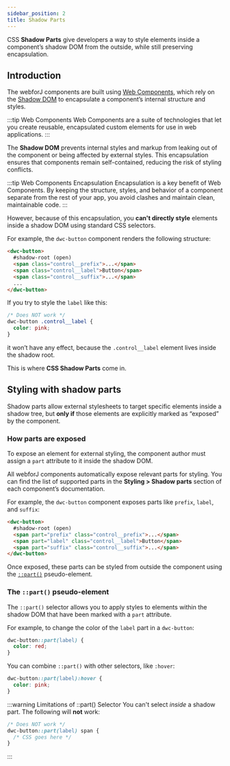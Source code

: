 ```yaml
---
sidebar_position: 2
title: Shadow Parts
---
```


CSS **Shadow Parts** give developers a way to style elements inside a component’s shadow DOM from the outside, while still preserving encapsulation.

## Introduction

The webforJ components are built using [Web Components](https://developer.mozilla.org/en-US/docs/Web/Web_Components), which rely on the [Shadow DOM](https://developer.mozilla.org/en-US/docs/Web/Web_Components/Using_shadow_DOM) to encapsulate a component’s internal structure and styles.

:::tip Web Components
Web Components are a suite of technologies that let you create reusable, encapsulated custom elements for use in web applications.
:::

The **Shadow DOM** prevents internal styles and markup from leaking out of the component or being affected by external styles. This encapsulation ensures that components remain self-contained, reducing the risk of styling conflicts.

:::tip  Web Components Encapsulation
Encapsulation is a key benefit of Web Components. By keeping the structure, styles, and behavior of a component separate from the rest of your app, you avoid clashes and maintain clean, maintainable code.
:::

However, because of this encapsulation, you **can't directly style** elements inside a shadow DOM using standard CSS selectors.

For example, the `dwc-button` component renders the following structure:

```html {2}
<dwc-button>
  #shadow-root (open)
  <span class="control__prefix">...</span>
  <span class="control__label">Button</span>
  <span class="control__suffix">...</span>
  ...
</dwc-button>
```

If you try to style the `label` like this:

```css
/* Does NOT work */
dwc-button .control__label {
  color: pink;
}
```

it won’t have any effect, because the `.control__label` element lives inside the shadow root.

This is where **CSS Shadow Parts** come in.

## Styling with shadow parts

Shadow parts allow external stylesheets to target specific elements inside a shadow tree, but **only if** those elements are explicitly marked as “exposed” by the component.

### How parts are exposed

To expose an element for external styling, the component author must assign a `part` attribute to it inside the shadow DOM.

All webforJ components automatically expose relevant parts for styling. You can find the list of supported parts in the **Styling > Shadow parts** section of each component’s documentation.

For example, the `dwc-button` component exposes parts like `prefix`, `label`, and `suffix`:

```html
<dwc-button>
  #shadow-root (open)
  <span part="prefix" class="control__prefix">...</span>
  <span part="label" class="control__label">Button</span>
  <span part="suffix" class="control__suffix">...</span>
</dwc-button>
```

Once exposed, these parts can be styled from outside the component using the [`::part()`](https://developer.mozilla.org/en-US/docs/Web/CSS/::part) pseudo-element.


### The `::part()` pseudo-element

The `::part()` selector allows you to apply styles to elements within the shadow DOM that have been marked with a `part` attribute.

For example, to change the color of the `label` part in a `dwc-button`:

```css
dwc-button::part(label) {
  color: red;
}
```

You can combine `::part()` with other selectors, like `:hover`:

```css
dwc-button::part(label):hover {
  color: pink;
}
```

:::warning Limitations of ::part() Selector
You can't select *inside* a shadow part. The following will **not** work:

```css
/* Does NOT work */
dwc-button::part(label) span {
  /* CSS goes here */
}
```
:::

<GiscusComments />